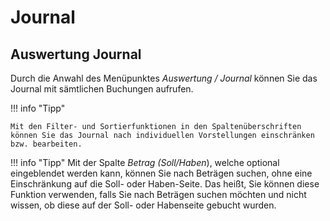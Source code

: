 # Journal

## Auswertung Journal


Durch die Anwahl des Menüpunktes *Auswertung / Journal* können Sie das Journal mit sämtlichen Buchungen aufrufen.


!!! info "Tipp"

    Mit den Filter- und Sortierfunktionen in den Spaltenüberschriften können Sie das Journal nach individuellen Vorstellungen einschränken bzw. bearbeiten.


!!! info "Tipp"
    Mit der Spalte *Betrag (Soll/Haben*), welche optional eingeblendet werden kann, können Sie nach Beträgen suchen, ohne eine Einschränkung auf die Soll- oder Haben-Seite. Das heißt, Sie können diese Funktion verwenden, falls Sie nach Beträgen suchen möchten und nicht wissen, ob diese auf der Soll- oder Habenseite gebucht wurden.

